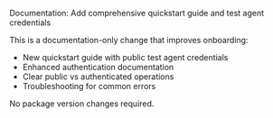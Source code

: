 ---
---

Documentation: Add comprehensive quickstart guide and test agent credentials

This is a documentation-only change that improves onboarding:
- New quickstart guide with public test agent credentials
- Enhanced authentication documentation
- Clear public vs authenticated operations
- Troubleshooting for common errors

No package version changes required.